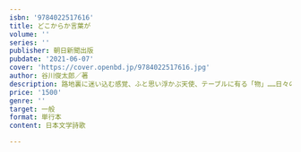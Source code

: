 ```yaml
---
isbn: '9784022517616'
title: どこからか言葉が
volume: ''
series: ''
publisher: 朝日新聞出版
pubdate: '2021-06-07'
cover: 'https://cover.openbd.jp/9784022517616.jpg'
author: 谷川俊太郎／著
description: 路地裏に迷い込む感覚、ふと思い浮かぶ天使、テーブルに有る「物」……日々の生活から浮かび上がってくるような、豊かな言葉の連なった詩50篇。装幀：名久井直子
price: '1500'
genre: ''
target: 一般
format: 単行本
content: 日本文学詩歌

---
```

